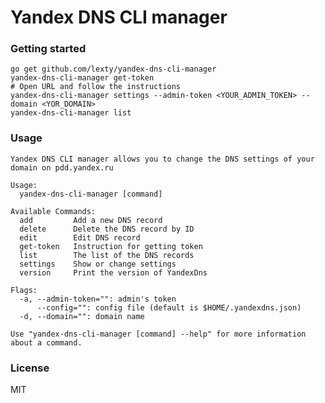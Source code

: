 # Yandex DNS CLI manager

### Getting started

    go get github.com/lexty/yandex-dns-cli-manager
    yandex-dns-cli-manager get-token
    # Open URL and follow the instructions
    yandex-dns-cli-manager settings --admin-token <YOUR_ADMIN_TOKEN> --domain <YOR_DOMAIN>
    yandex-dns-cli-manager list

### Usage
```
Yandex DNS CLI manager allows you to change the DNS settings of your domain on pdd.yandex.ru

Usage:
  yandex-dns-cli-manager [command]

Available Commands:
  add         Add a new DNS record
  delete      Delete the DNS record by ID
  edit        Edit DNS record
  get-token   Instruction for getting token
  list        The list of the DNS records
  settings    Show or change settings
  version     Print the version of YandexDns

Flags:
  -a, --admin-token="": admin's token
      --config="": config file (default is $HOME/.yandexdns.json)
  -d, --domain="": domain name

Use "yandex-dns-cli-manager [command] --help" for more information about a command.
```

### License

MIT